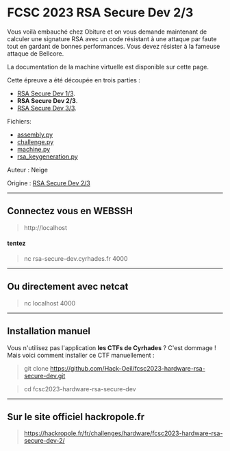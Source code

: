 # FCSC 2023 RSA Secure Dev 2/3

Vous voilà embauché chez Obiture et on vous demande maintenant de calculer une signature RSA avec un code résistant à une attaque par faute tout en gardant de bonnes performances. Vous devez résister à la fameuse attaque de Bellcore.

La documentation de la machine virtuelle est disponible sur cette page.


Cette épreuve a été découpée en trois parties :
- [RSA Secure Dev 1/3](README_1_3.md).
- **RSA Secure Dev 2/3**.
- [RSA Secure Dev 3/3](README_3_3.md).

Fichiers:
- [assembly.py](assembly.py)
- [challenge.py](challenge.py)
- [machine.py](machine.py)
- [rsa_keygeneration.py](rsa_keygeneration.py)



Auteur : Neige

Origine : [RSA Secure Dev 2/3](https://hackropole.fr/fr/challenges/hardware/fcsc2023-hardware-rsa-secure-dev-2/)

-----------

## Connectez vous en WEBSSH
> http://localhost

#### tentez 
> nc rsa-secure-dev.cyrhades.fr 4000

-----------

## Ou directement avec netcat
> nc localhost 4000


-----------

## Installation manuel
Vous n'utilisez pas l'application **les CTFs de Cyrhades** ? C'est dommage !
Mais voici comment installer ce CTF manuellement :

> git clone https://github.com/Hack-Oeil/fcsc2023-hardware-rsa-secure-dev.git

> cd fcsc2023-hardware-rsa-secure-dev

-----------


## Sur le site officiel hackropole.fr
> https://hackropole.fr/fr/challenges/hardware/fcsc2023-hardware-rsa-secure-dev-2/